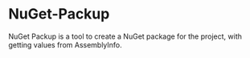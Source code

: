 # NuGet-Packup
NuGet Packup is a tool to create a NuGet package for the project, with getting values from AssemblyInfo.
